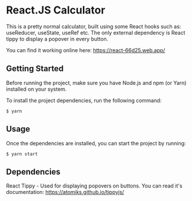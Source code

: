 # React.JS Calculator

This is a pretty normal calculator, built using some React hooks such as: useReducer, useState, useRef etc.
The only external dependency is React tippy to display a popover in every button.

You can find it working online here: https://react-66d25.web.app/

## Getting Started

Before running the project, make sure you have Node.js and npm (or Yarn) installed on your system.

To install the project dependencies, run the following command:

`$ yarn`

## Usage

Once the dependencies are installed, you can start the project by running:

`$ yarn start`

## Dependencies

React Tippy - Used for displaying popovers on buttons. You can read it's documentation: https://atomiks.github.io/tippyjs/
